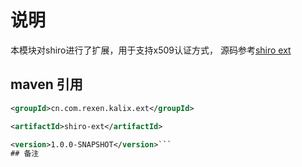 # 说明
本模块对shiro进行了扩展，用于支持x509认证方式，
源码参考[shiro ext](https://github.com/eskatos/shiro-ext)
## maven 引用
```xml  
<groupId>cn.com.rexen.kalix.ext</groupId> 

<artifactId>shiro-ext</artifactId>  

<version>1.0.0-SNAPSHOT</version>```
## 备注



